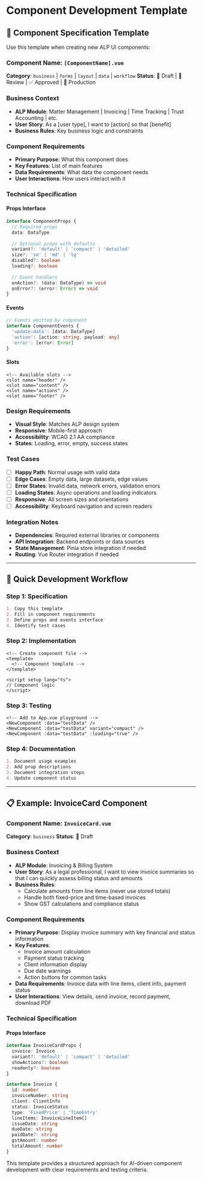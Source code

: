 # Component Development Template

## 🎯 **Component Specification Template**

Use this template when creating new ALP UI components:

### **Component Name**: `[ComponentName].vue`
**Category**: `business` | `forms` | `layout` | `data` | `workflow`
**Status**: 🚧 Draft | 🔄 Review | ✅ Approved | 🎯 Production

### **Business Context**
- **ALP Module**: Matter Management | Invoicing | Time Tracking | Trust Accounting | etc.
- **User Story**: As a [user type], I want to [action] so that [benefit]
- **Business Rules**: Key business logic and constraints

### **Component Requirements**
- **Primary Purpose**: What this component does
- **Key Features**: List of main features
- **Data Requirements**: What data the component needs
- **User Interactions**: How users interact with it

### **Technical Specification**

#### **Props Interface**
```typescript
interface ComponentProps {
  // Required props
  data: DataType
  
  // Optional props with defaults
  variant?: 'default' | 'compact' | 'detailed'
  size?: 'sm' | 'md' | 'lg'
  disabled?: boolean
  loading?: boolean
  
  // Event handlers
  onAction?: (data: DataType) => void
  onError?: (error: Error) => void
}
```

#### **Events**
```typescript
// Events emitted by component
interface ComponentEvents {
  'update:data': [data: DataType]
  'action': [action: string, payload: any]
  'error': [error: Error]
}
```

#### **Slots**
```vue
<!-- Available slots -->
<slot name="header" />
<slot name="content" />
<slot name="actions" />
<slot name="footer" />
```

### **Design Requirements**
- **Visual Style**: Matches ALP design system
- **Responsive**: Mobile-first approach
- **Accessibility**: WCAG 2.1 AA compliance
- **States**: Loading, error, empty, success states

### **Test Cases**
- [ ] **Happy Path**: Normal usage with valid data
- [ ] **Edge Cases**: Empty data, large datasets, edge values
- [ ] **Error States**: Invalid data, network errors, validation errors
- [ ] **Loading States**: Async operations and loading indicators
- [ ] **Responsive**: All screen sizes and orientations
- [ ] **Accessibility**: Keyboard navigation and screen readers

### **Integration Notes**
- **Dependencies**: Required external libraries or components
- **API Integration**: Backend endpoints or data sources
- **State Management**: Pinia store integration if needed
- **Routing**: Vue Router integration if needed

---

## 🚀 **Quick Development Workflow**

### **Step 1: Specification**
```markdown
1. Copy this template
2. Fill in component requirements
3. Define props and events interface
4. Identify test cases
```

### **Step 2: Implementation**
```vue
<!-- Create component file -->
<template>
  <!-- Component template -->
</template>

<script setup lang="ts">
// Component logic
</script>
```

### **Step 3: Testing**
```vue
<!-- Add to App.vue playground -->
<NewComponent :data="testData" />
<NewComponent :data="testData" variant="compact" />
<NewComponent :data="testData" :loading="true" />
```

### **Step 4: Documentation**
```markdown
1. Document usage examples
2. Add prop descriptions
3. Document integration steps
4. Update component status
```

---

## 📋 **Example: InvoiceCard Component**

### **Component Name**: `InvoiceCard.vue`
**Category**: `business`
**Status**: 🚧 Draft

### **Business Context**
- **ALP Module**: Invoicing & Billing System
- **User Story**: As a legal professional, I want to view invoice summaries so that I can quickly assess billing status and amounts
- **Business Rules**: 
  - Calculate amounts from line items (never use stored totals)
  - Handle both fixed-price and time-based invoices
  - Show GST calculations and compliance status

### **Component Requirements**
- **Primary Purpose**: Display invoice summary with key financial and status information
- **Key Features**: 
  - Invoice amount calculation
  - Payment status tracking
  - Client information display
  - Due date warnings
  - Action buttons for common tasks
- **Data Requirements**: Invoice data with line items, client info, payment status
- **User Interactions**: View details, send invoice, record payment, download PDF

### **Technical Specification**

#### **Props Interface**
```typescript
interface InvoiceCardProps {
  invoice: Invoice
  variant?: 'default' | 'compact' | 'detailed'
  showActions?: boolean
  readonly?: boolean
}

interface Invoice {
  id: number
  invoiceNumber: string
  client: ClientInfo
  status: InvoiceStatus
  type: 'FixedPrice' | 'TimeEntry'
  lineItems: InvoiceLineItem[]
  issueDate: string
  dueDate: string
  paidDate?: string
  gstAmount: number
  totalAmount: number
}
```

This template provides a structured approach for AI-driven component development with clear requirements and testing criteria.
